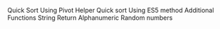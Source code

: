 Quick Sort 
Using Pivot Helper
Quick sort Using ES5 method
Additional Functions
String Return 
Alphanumeric
Random numbers
